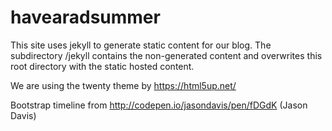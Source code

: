 # havearadsummer

This site uses jekyll to generate static content for our blog.  The subdirectory /jekyll contains the non-generated content and overwrites this root directory with the static hosted content.

We are using the twenty theme by https://html5up.net/

Bootstrap timeline from http://codepen.io/jasondavis/pen/fDGdK (Jason Davis)
